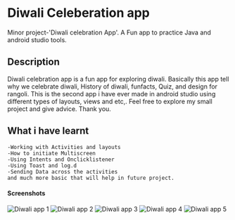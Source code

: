# Diwali Celeberation app
Minor project-'Diwali celebration App'. A Fun app to practice Java and android studio tools.
## Description
Diwali celebration app is a fun app for exploring diwali. Basically this app tell why we celebrate diwali, History of diwali, funfacts, Quiz, and design for rangoli.
This is the second app i have ever made in android studio using different types of layouts, views and etc,. Feel free to explore my small project and give advice.
Thank you.
## What i have learnt
    -Working with Activities and layouts
    -How to initiate Multiscreen
    -Using Intents and Onclicklistener
    -Using Toast and log.d
    -Sending Data across the activities
    and much more basic that will help in future project.

#### Screenshots

![Diwali app 1](https://user-images.githubusercontent.com/79929708/142717417-e8c7f32c-0288-42be-aad4-9bb9936eeda4.jpg)
![Diwali app 2](https://user-images.githubusercontent.com/79929708/142717436-600f041c-c5fc-4807-854b-08b6014bb7e9.jpg)
![Diwali app 3](https://user-images.githubusercontent.com/79929708/142717461-707a8dca-ca62-48cd-98b9-8da78ec5d353.jpg)
![Diwali app 4](https://user-images.githubusercontent.com/79929708/142717470-3cb20284-7c59-4a2e-9502-919debaeca25.jpg)
![Diwali app 5](https://user-images.githubusercontent.com/79929708/142717485-e599429e-984c-400e-9657-72f28bb3f903.jpg)

